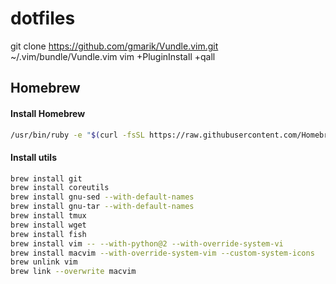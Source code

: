 # dotfiles

git clone https://github.com/gmarik/Vundle.vim.git ~/.vim/bundle/Vundle.vim
vim +PluginInstall +qall

## Homebrew

#### Install Homebrew
```bash
/usr/bin/ruby -e "$(curl -fsSL https://raw.githubusercontent.com/Homebrew/install/master/install)"
```

#### Install utils
```bash
brew install git
brew install coreutils
brew install gnu-sed --with-default-names
brew install gnu-tar --with-default-names
brew install tmux
brew install wget
brew install fish
brew install vim -- --with-python@2 --with-override-system-vi
brew install macvim --with-override-system-vim --custom-system-icons
brew unlink vim
brew link --overwrite macvim
```
